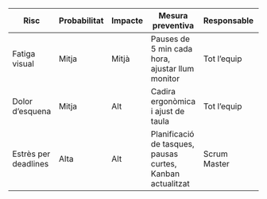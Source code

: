 | Risc | Probabilitat | Impacte | Mesura preventiva | Responsable | Seguiment |
|------|-------------|---------|-----------------|------------|-----------|
| Fatiga visual | Mitja | Mitjà | Pauses de 5 min cada hora, ajustar llum monitor | Tot l’equip | Revisió setmanal |
| Dolor d’esquena | Mitja | Alt | Cadira ergonòmica i ajust de taula | Tot l’equip | Comprovació mensual |
| Estrès per deadlines | Alta | Alt | Planificació de tasques, pausas curtes, Kanban actualitzat | Scrum Master | Reunions setmanals |
